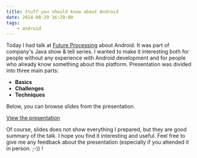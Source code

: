 ```yaml
---
title: Stuff you should know about Android
date: 2014-08-29 16:29:00
tags:
	- android
---
```


Today I had talk at [Future Processing](http://www.future-processing.com/) about Android. It was part of company's Java show & tell series. I wanted to make it interesting both for people without any experience with Android development and for people who already know something about this platform. Presentation was divided into three main parts:

*   **Basics**
*   **Challenges**
*   **Techniques**

Below, you can browse slides from the presentation. 

[View the presentation](http://slides.com/piotrwittchen/stuff-you-should-know-about-android#/) 

Of course, slides does not show everything I prepared, but they are good summary of the talk. I hope you find it interesting and useful. Feel free to give me any feedback about the presentation (especially if you attended it in person. ;-)) !
